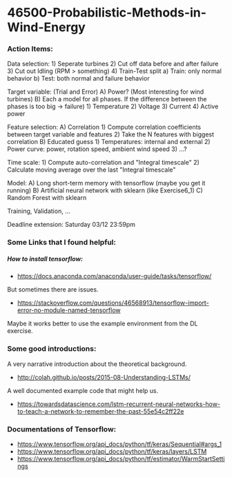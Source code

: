 # 46500-Probabilistic-Methods-in-Wind-Energy

### Action Items:

Data selection:
	1) Seperate turbines
	2) Cut off data before and after failure 
	3) Cut out Idling (RPM > something)
	4) Train-Test split 
		a) Train: only normal behavior
		b) Test: both normal and failure behavior

Target variable: (Trial and Error)
	A) Power? (Most interesting for wind turbines)
	B) Each a model for all phases. If the difference between the phases is too big -> failure)
		1) Temperature
		2) Voltage
		3) Current
		4) Active power

Feature selection:
	A) Correlation
		1) Compute correlation coefficients between target variable and features
		2) Take the N features with biggest correlation
	B) Educated guess
		1) Temperatures: internal and external
		2) Power curve: power, rotation speed, ambient wind speed
		3) ...?
	
Time scale:
	1) Compute auto-correlation and "Integral timescale"
	2) Calculate moving average over the last "Integral timescale"

Model:
	A) Long short-term memory with tensorflow (maybe you get it running)
	B) Artificial neural network with sklearn (like Exercise6_1)
	C) Random Forest with sklearn

Training, Validation, ...	

Deadline extension: Saturday 03/12 23:59pm



### Some Links that I found helpful:
##### How to install tensorflow:
- https://docs.anaconda.com/anaconda/user-guide/tasks/tensorflow/

But sometimes there are issues.
- https://stackoverflow.com/questions/46568913/tensorflow-import-error-no-module-named-tensorflow

Maybe it works better to use the example environment from the DL exercise.

### Some good introductions:
A very narrative introduction about the theoretical background.
- http://colah.github.io/posts/2015-08-Understanding-LSTMs/


A well documented example code that might help us.
- https://towardsdatascience.com/lstm-recurrent-neural-networks-how-to-teach-a-network-to-remember-the-past-55e54c2ff22e

### Documentations of Tensorflow:
- https://www.tensorflow.org/api_docs/python/tf/keras/Sequential#args_1
- https://www.tensorflow.org/api_docs/python/tf/keras/layers/LSTM
- https://www.tensorflow.org/api_docs/python/tf/estimator/WarmStartSettings
